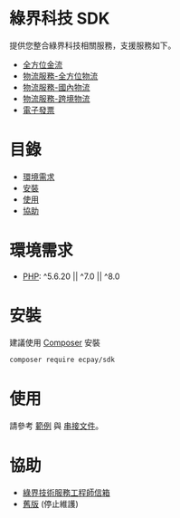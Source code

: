 # 綠界科技 SDK
提供您整合綠界科技相關服務，支援服務如下。
* [全方位金流](https://www.ecpay.com.tw/Business/payment_standard)
* [物流服務-全方位物流](https://www.ecpay.com.tw/IntroTransport)
* [物流服務-國內物流](https://www.ecpay.com.tw/IntroTransport)
* [物流服務-跨境物流](https://www.ecpay.com.tw/IntroTransportCB)
* [電子發票](https://www.ecpay.com.tw/Business/invoice)


# 目錄
* [環境需求](#環境需求)
* [安裝](#安裝)
* [使用](#使用)
* [協助](#協助)

# 環境需求
- [PHP](https://www.php.net/): ^5.6.20 || ^7.0 || ^8.0

# 安裝
建議使用 [Composer](https://getcomposer.org/) 安裝
```bash
composer require ecpay/sdk
```
# 使用
請參考 [範例](example) 與 [串接文件](https://www.ecpay.com.tw/Service/API_Dwnld)。

# 協助
- [綠界技術服務工程師信箱](mailto:techsupport@ecpay.com.tw)
- [舊版](https://github.com/ECPay/ECPayAIO_PHP) (停止維護)